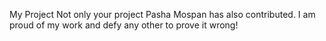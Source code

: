 My Project
Not only your project
Pasha Mospan has also contributed. I am proud of my work and defy any other to prove it wrong!